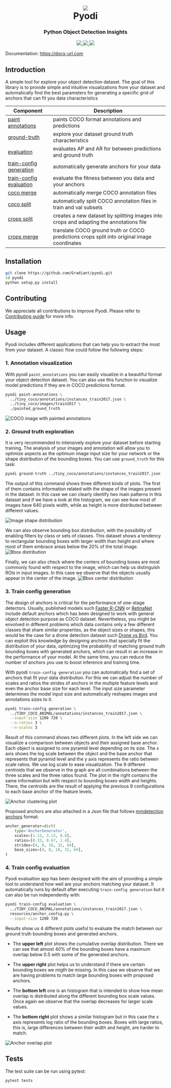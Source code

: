 
<h1 align="center">
  <div>
    <img style="max-width: 65px" src="docs/images/logo.svg" >
  </div>
  <b>Pyodi</b><br>
</h1>


<h3 align="center">
  <b>Python Object Detection Insights</b><br>
</h3>

<p align="center">
    <a href="https://www.python.org/">
        <img src="https://img.shields.io/badge/Python-3.7-ff69b4.svg" />
    </a>
    <a href="https://github.com/Gradiant/pyodi/actions?query=workflow%3A%22Continuous+Integration%22">
        <img src="https://github.com/pyodi/pyodi/workflows/Continuous%20Integration/badge.svg?branch=master" />
    </a>
    <a href= "https://github.com/AntixK/PyTorch-VAE/blob/master/LICENSE.md">
        <img src="https://img.shields.io/badge/license-Apache2.0-blue.svg" />
    </a>
</p>

Documentation: https://docs-url.com
## Introduction
A simple tool for explore your object detection dataset. The goal of this library is to provide simple and intuitive visualizations from your dataset and automatically find the best parameters for generating a specific grid of anchors that can fit you data characteristics

| Component  | Description  |
|---|---|
| [paint annotations]()  | paints COCO format annotations and predictions  |
| [ground-truth]() |  explore your dataset ground truth characteristics |
| [evaluation]()  | evaluates AP and AR for between predictions and ground truth |
| [train-config generation]()  | automatically generate anchors for your data  |
| [train-config evaluation]()  | evaluate the fitness between you data and your anchors  |
| [coco merge]()  | automatically merge COCO annotation files  |
| [coco split]()  | automatically split COCO annotation files in train and val subsets |
| [crops split]()  | creates a new dataset by splitting images into crops and adapting the annotations file |
| [crops merge]()  | translate COCO ground truth or COCO predictions crops split into original image coordinates |


## Installation
```bash
git clone https://github.com/Gradiant/pyodi.git
cd pyodi
python setup.py install
```

## Contributing

We appreciate all contributions to improve Pyodi. Please refer to [Contributing guide](.github/CONTRIBUTING.md) for more info.


## Usage

Pyodi includes different applications that can help you to extract the most from your dataset. A classic flow could follow the following steps:

### 1. Annotation visualization

With pyodi `paint_annotations` you can easily visualize in a beautiful format your object detection dataset. You can also use this function to visualize model predictions if they are in COCO predictions format.

```bash
pyodi paint-annotations \
  ../tiny_coco/annotations/instances_train2017.json \
  ../tiny_coco/images/train2017 \
  ./painted_ground_truth
```

![COCO image with painted annotations](docs/images/coco_sample_82680.jpg)

### 2. Ground truth exploration

It is very recommended to intensively explore your dataset before starting training. The analysis of your images and annotation will allow you to optimize aspects as the optimum image input size for your network or the shape distribution of the bounding boxes. You can use `ground_truth` for this task:

```bash
pyodi ground-truth ../tiny_coco/annotations/instances_train2017.json
```

The output of this command shows three different kinds of plots. The first of them contains information related with the shape of the images present in the dataset. In this case we can clearly identify two main patterns in this dataset and if we have a look at the histogram, we can see how most of images have 640 pixels width, while as height is more distributed between different values.

![Image shape distribution](resources/gt_img_shapes.png)

We can also observe bounding box distribution, with the possibility of enabling filters by class or sets of classes. This dataset shows a tendency to  rectangular bounding boxes with larger width than height and where most of them embrace areas below the 20% of the total image.
![Bbox distribution](resources/gt_bb_shapes.png)

Finally, we can also check where the centers of bounding boxes are most commonly found with respect to the image, which can help us distinguish ROIs in input images. In this case we observe that the objects usually appear in the center of the image.
![Bbox center distribution](resources/gt_bb_centers.png)

### 3. Train config generation

The design of anchors is critical for the performance of one-stage detectors. Usually, published models such [Faster R-CNN](https://arxiv.org/abs/1506.01497) or [RetinaNet](https://arxiv.org/abs/1708.02002) include default anchors which has been designed to work with general object detection purpose as COCO dataset. Nevertheless, you might be envolved in different problems which data contains only a few different classes that share similar properties, as the object sizes or shapes, this would be the case for a drone detection dataset such [Drone vs Bird](https://wosdetc2020.wordpress.com/). You can exploit this knowledge by designing anchors that specially fit the distribution of your data, optimizing the probability of matching ground truth bounding boxes with generated anchors, which can result in an increase in the performance of your model. At the same time, you can reduce the number of anchors you use to boost inference and training time.

With pyodi `train-config generation` you can automatically find a set of anchors that fit your data distribution. For this we can adjust the number of scales and ratios the strides of anchors in the multiple feature levels and even the anchor base size for each level. The input size parameter determines the model input size and automatically reshapes images and annotations sizes to it.

```bash
pyodi train-config generation \
  ../TINY_COCO_ANIMAL/annotations/instances_train2017.json \
  --input-size 1280 720 \
  --n-ratios 3 \
  --n-scales 3
```

Result of this command shows two different plots. In the left side we can visualize a comparison between objects and their assigned base anchor. Each object is assigned to one pyramid level depending on its size. The x axis shows the log scale between the object and the base anchor that represents that pyramid level and the y axis represents the ratio between scale ratios. We use log scale to ease visualization. The 9 different centroids that we observe in the graph are all combinations between the three scales and the three ratios found. The plot in the right contains the same information but with respect to bounding boxes width and heights. There, the centroids are the result of applying the previous 9 configurations to each base anchor of the feature levels.

![Anchor clustering plot](docs/images/train-config-generation/clusters.png)

Proposed anchors are also attached in a Json file that follows [mmdetection anchors](https://github.com/open-mmlab/mmdetection/blob/master/mmdet/core/anchor/anchor_generator.py#L10) format:

```python
anchor_generator=dict(
    type='AnchorGenerator',
    scales=[1.12, 3.13, 8.0],
    ratios=[0.33, 0.67, 1.4],
    strides=[4, 8, 16, 32, 64],
    base_sizes=[4, 8, 16, 32, 64],
)
```

### 4. Train config evaluation

Pyodi evaluation app has been designed with the aim of providing a simple tool to understand how well are your anchors matching your dataset. It automatically runs by default after executing `train-config generation` but it can also be run independently with:

```bash
pyodi train-config evaluation \
  ../TINY_COCO_ANIMAL/annotations/instances_train2017.json \
  resources/anchor_config.py \
  --input-size 1280 720
```

Results show us 4 different plots useful to evaluate the match between our ground truth bounding boxes and generated anchors.

- The **upper left** plot shows the cumulative overlap distribution. There we can see that almost 40% of the bounding boxes have a maximum overlap below 0.5 with some of the generated anchors.

- The **upper right** plot helps us to understand if there are certain bounding boxes we migth be missing. In this case we observe that we are having problems to match large bounding boxes with proposed anchors.

- The **bottom left** one is an histogram that is intended to show how mean overlap is distributed along the different bounding box scale values. Once again we observe that the overlap decreases for larger scale values.

- The **bottom right** plot shows a similar histogram but in this case the x axis represents log ratio of the bounding boxes. Boxes with large ratios, this is, large differences between their width and height, are harder to match.

![Anchor overlap plot](resources/overlap.png)


## Tests

The test suite can be run using pytest:
```bash
pytest tests
```
